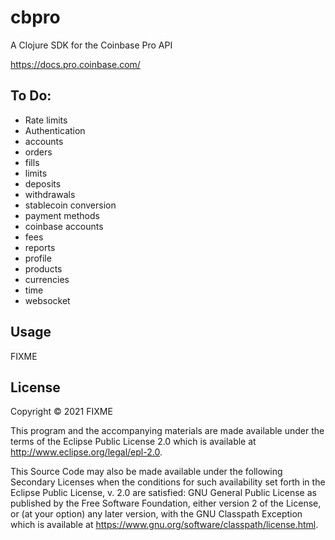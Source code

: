 # cbpro

A Clojure SDK for the Coinbase Pro API

https://docs.pro.coinbase.com/

## To Do:

- Rate limits
- Authentication
- accounts
- orders
- fills
- limits
- deposits
- withdrawals
- stablecoin conversion
- payment methods
- coinbase accounts
- fees
- reports
- profile
- products
- currencies
- time
- websocket


## Usage

FIXME

## License

Copyright © 2021 FIXME

This program and the accompanying materials are made available under the
terms of the Eclipse Public License 2.0 which is available at
http://www.eclipse.org/legal/epl-2.0.

This Source Code may also be made available under the following Secondary
Licenses when the conditions for such availability set forth in the Eclipse
Public License, v. 2.0 are satisfied: GNU General Public License as published by
the Free Software Foundation, either version 2 of the License, or (at your
option) any later version, with the GNU Classpath Exception which is available
at https://www.gnu.org/software/classpath/license.html.
